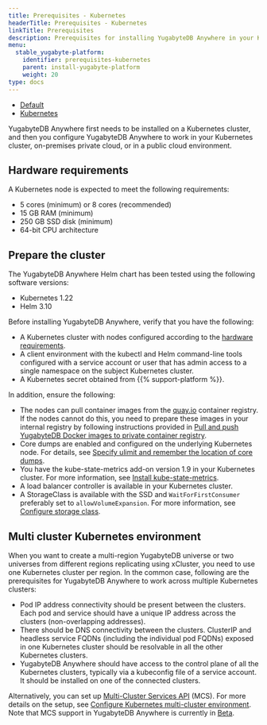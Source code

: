 ```yaml
---
title: Prerequisites - Kubernetes
headerTitle: Prerequisites - Kubernetes
linkTitle: Prerequisites
description: Prerequisites for installing YugabyteDB Anywhere in your Kubernetes environment
menu:
  stable_yugabyte-platform:
    identifier: prerequisites-kubernetes
    parent: install-yugabyte-platform
    weight: 20
type: docs
---
```


<ul class="nav nav-tabs-alt nav-tabs-yb">

  <li>
    <a href="../default/" class="nav-link">
      <i class="fa-solid fa-cloud"></i>Default</a>
  </li>

  <li>
    <a href="../kubernetes/" class="nav-link active">
      <i class="fa-regular fa-dharmachakra" aria-hidden="true"></i>Kubernetes</a>
  </li>

</ul>

YugabyteDB Anywhere first needs to be installed on a Kubernetes cluster, and then you configure YugabyteDB Anywhere to work in your Kubernetes cluster, on-premises private cloud, or in a public cloud environment.

## Hardware requirements

A Kubernetes node is expected to meet the following requirements:

- 5 cores (minimum) or 8 cores (recommended)
- 15 GB RAM (minimum)
- 250 GB SSD disk (minimum)
- 64-bit CPU architecture

## Prepare the cluster

The YugabyteDB Anywhere Helm chart has been tested using the following software versions:

- Kubernetes 1.22
- Helm 3.10


Before installing YugabyteDB Anywhere, verify that you have the following:

- A Kubernetes cluster with nodes configured according to the [hardware requirements](#hardware-requirements).
- A client environment with the kubectl and Helm command-line tools configured with a service account or user that has admin access to a  single namespace on the subject Kubernetes cluster.
- A Kubernetes secret obtained from {{% support-platform %}}.

In addition, ensure the following:

- The nodes can pull container images from the [quay.io](https://quay.io/) container registry. If the nodes cannot do this, you need to prepare these images in your internal registry by following instructions provided in [Pull and push YugabyteDB Docker images to private container registry](../../prepare-environment/kubernetes#pull-and-push-yugabytedb-docker-images-to-private-container-registry).
- Core dumps are enabled and configured on the underlying Kubernetes node. For details, see [Specify ulimit and remember the location of core dumps](../../prepare-environment/kubernetes#specify-ulimit-and-remember-the-location-of-core-dumps).
- You have the kube-state-metrics add-on version 1.9 in your Kubernetes cluster. For more information, see [Install kube-state-metrics](../../prepare-environment/kubernetes#install-kube-state-metrics).
- A load balancer controller is available in your Kubernetes cluster.
- A StorageClass is available with the SSD and `WaitForFirstConsumer` preferably set to `allowVolumeExpansion`. For more information, see [Configure storage class](../../prepare-environment/kubernetes/#configure-storage-class).

## Multi cluster Kubernetes environment

When you want to create a multi-region YugabyteDB universe or two universes from different regions replicating using xCluster, you need to use one Kubernetes cluster per region. In the common case, following are the prerequisites for YugabyteDB Anywhere to work across multiple Kubernetes clusters:

- Pod IP address connectivity should be present between the clusters. Each pod and service should have a unique IP address across the clusters (non-overlapping addresses).
- There should be DNS connectivity between the clusters. ClusterIP and headless service FQDNs (including the individual pod FQDNs) exposed in one Kubernetes cluster should be resolvable in all the other Kubernetes clusters.
- YugabyteDB Anywhere should have access to the control plane of all the Kubernetes clusters, typically via a kubeconfig file of a service account. It should be installed on one of the connected clusters.

Alternatively, you can set up [Multi-Cluster Services API](https://git.k8s.io/enhancements/keps/sig-multicluster/1645-multi-cluster-services-api) (MCS). For more details on the setup, see [Configure Kubernetes multi-cluster environment](../../../configure-yugabyte-platform/set-up-cloud-provider/kubernetes#configure-kubernetes-multi-cluster-environment). Note that MCS support in YugabyteDB Anywhere is currently in [Beta](/preview/faq/general/#what-is-the-definition-of-the-beta-feature-tag).
